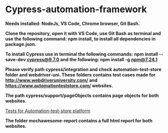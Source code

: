 # Cypress-automation-framework

**Needs installed: NodeJs, VS Code, Chrome browser, Git Bash.**

**Clone the repository, open it with VS Code, use Git Bash as terminal and use the following command: npm install, to install all dependencies in package.json.**

**To install Cypress use in terminal the following commands: npm install --save-dev cypress@9.7.0 and the following: npm install -g npm@7.24.1**

**Please verify path cypress/integration and check automation-test-store folder and webdriver-uni. These folders contains test cases made for http://www.webdriveruniversity.com/ and https://www.automationteststore.com/ websites.**

**The path cypress/support/pageObjects contains page objects for both websites.**

[Tests for Automation-test-store platform](Cypress-automation-framework/cypress/integration/automation-test-store)

**The folder mochawesome-report contains a full html report for both websites.**
